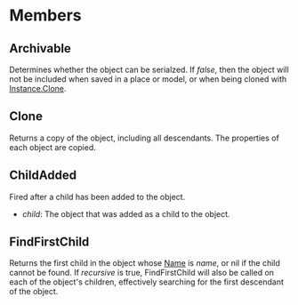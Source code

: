 # Members

## Archivable

Determines whether the object can be serialzed. If *false*, then the object
will not be included when saved in a place or model, or when being cloned with
[Instance.Clone](#memberClone).

## Clone

Returns a copy of the object, including all descendants. The properties of
each object are copied.

## ChildAdded

Fired after a child has been added to the object.

- *child*: The object that was added as a child to the object.

## FindFirstChild

Returns the first child in the object whose [Name](#memberName) is *name*, or
nil if the child cannot be found. If *recursive* is true, FindFirstChild will
also be called on each of the object's children, effectively searching for the
first descendant of the object.

